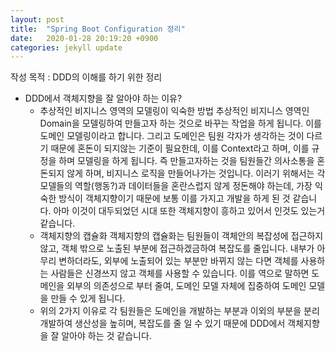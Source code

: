 ```yaml
---
layout: post
title:  "Spring Boot Configuration 정리"
date:   2020-01-28 20:19:20 +0900
categories: jekyll update
---
```

작성 목적 : DDD의 이해를 하기 위한 정리

+ DDD에서 객체지향을 잘 알아야 하는 이유?
    - 추상적인 비지니스 영역의 모델링이 익숙한 방법
      추상적인 비지니스 영역인 Domain을 모델링하여 만들고자 하는 것으로 바꾸는 작업을 하게 됩니다. 이를 도메인 모델링이라고 합니다.
      그리고 도메인은 팀원 각자가 생각하는 것이 다르기 때문에 혼돈이 되지않는 기준이 필요한데, 이를 Context라고 하며, 이를 규정을 하며 모델링을 하게 됩니다.
      즉 만들고자하는 것을 팀원들간 의사소통을 혼돈되지 않게 하며, 비지니스 로직을 만들어나가는 것입니다.
      이러기 위해서는 각 모델들의 역할(행동?)과 데이터들을 혼란스럽지 않게 정돈해야 하는데,
      가장 익숙한 방식이 객체지향이기 때문에 보통 이를 가지고 개발을 하게 된 것 같습니다. 아마 이것이 대두되었던 시대 또한 객체지향이 흥하고 있어서 인것도 
      있는거 같습니다. 
    - 객체지향의 캡슐화
      객체지향의 캡슐화는 팀원들이 객체안의 복잡성에 접근하지 않고, 객체 밖으로 노출된 부분에 접근하겠금하여 복잡도를 줄입니다.
      내부가 아무리 변하더라도, 외부에 노출되어 있는 부분만 바뀌지 않는 다면 객체를 사용하는 사람들은 신경쓰지 않고 객체를 사용할 수 있습니다.
      이를 역으로 말하면 도메인을 외부의 의존성으로 부터 줄여, 도메인 모델 자체에 집중하여 도메인 모델을 만들 수 있게 됩니다.
    - 위의 2가지 이유로 각 팀원들은 도메인을 개발하는 부분과 이외의 부분을 분리 개발하여 생산성을 높히며, 복잡도를 줄 일 수 있기 때문에
      DDD에서 객체지향을 잘 알아야 하는 것 같습니다.